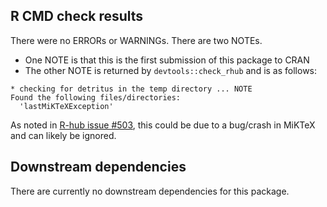 ## R CMD check results
There were no ERRORs or WARNINGs. There are two NOTEs.

- One NOTE is that this is the first submission of this package to CRAN
- The other NOTE is returned by `devtools::check_rhub` and is as follows: 

```
* checking for detritus in the temp directory ... NOTE
Found the following files/directories:
  'lastMiKTeXException'
```
As noted in [R-hub issue #503](https://github.com/r-hub/rhub/issues/503), this could be due to a bug/crash in MiKTeX and can likely be ignored.

## Downstream dependencies
There are currently no downstream dependencies for this package.
